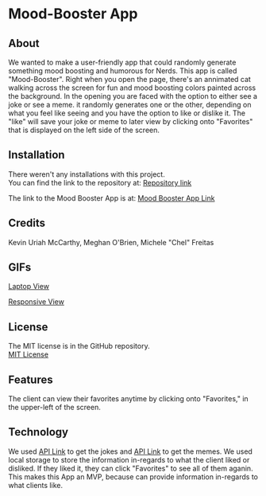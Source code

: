 # Mood-Booster App
## About 

We wanted to make a user-friendly app that could randomly generate something mood boosting and humorous for Nerds. This app is called "Mood-Booster". Right when you open the page, there's an annimated cat walking across the screen for fun and mood boosting colors painted across the background. In the opening you are faced with the option to either see a joke or see a meme. it randomly generates one or the other, depending on what you feel like seeing and you have the option to like or dislike it. The "like" will save your joke or meme to later view by clicking onto "Favorites" that is displayed on the left side of the screen. 

## Installation 

There weren't any installations with this project.  
You can find the link to the repository at:
[Repository link](https://github.com/123sites/Mood-Booster.git)

The link to the Mood Booster App is at:
[Mood Booster App Link](https://123sites.github.io/Mood-Booster/)

## Credits 

Kevin Uriah McCarthy,
Meghan O'Brien,
Michele "Chel" Freitas

## GIFs

[Laptop View](./assets/img/Mood%20Booster.gif)

[Responsive View](./assets/img/Mood%20Booster%20(1).gif)

## License 

The MIT license is in the GitHub repository.  
[MIT License](https://github.com/123sites/Mood-Booster/blob/main/LICENSE)

## Features

The client can view their favorites anytime by clicking onto "Favorites," in the upper-left of the screen. 

## Technology

We used [API Link](https://rapidapi.com/humorapi/api/humor-jokes-and-memes) to get the jokes and [API Link](https://programming-memes-images.p.rapidapi.com/v1/memes) to get the memes.  We used local storage to store the information in-regards to what the client liked or disliked.  If they liked it, they can click "Favorites" to see all of them aganin.  This makes this App an MVP, because can provide information in-regards to what clients like.
